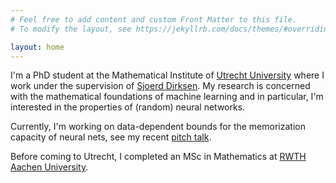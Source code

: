 ```yaml
---
# Feel free to add content and custom Front Matter to this file.
# To modify the layout, see https://jekyllrb.com/docs/themes/#overriding-theme-defaults

layout: home
---
```


I'm a PhD student at the Mathematical Institute of [Utrecht University](https://www.uu.nl/) where I work under the supervision of [Sjoerd Dirksen](https://www.uu.nl/medewerkers/SDirksen). My research is concerned with the mathematical foundations of machine learning and in particular, I'm interested in the properties of (random) neural networks.

Currently, I'm working on data-dependent bounds for the memorization capacity of neural nets, see my recent [pitch talk](files/2022-12_aim.pdf).

Before coming to Utrecht, I completed an MSc in Mathematics at [RWTH Aachen University](https://www.rwth-aachen.de/go/id/a/?lidx=1).
